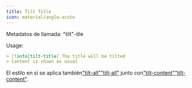 ```yaml
---
title: Tilt Title
icon: material/angle-acute
---
```


Metadatos de llamada: "tilt"-itle

Usage:

```md
> [!info|tilt-title] The title will be tilted
> Content is shown as usual
```

El estilo en sí se aplica también["tilt-all"](../combined-styling/page-17.md)["tilt-all"](../combined-styling/page-17.md)
junto con["tilt-content"](../content-styling/page-7.md)["tilt-content"](../content-styling/page-7.md).

